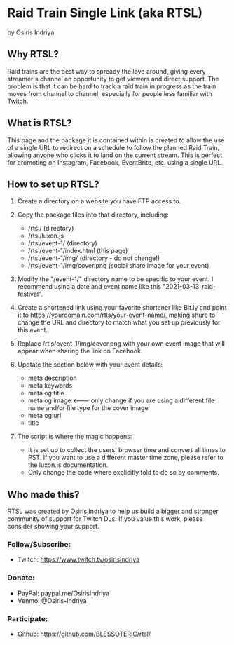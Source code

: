 # Raid Train Single Link (aka RTSL)
by Osiris Indriya

## Why RTSL?
Raid trains are the best way to spready the love around, giving every streamer's channel an opportunity to get viewers and direct support. The problem is that it can be hard to track a raid train in progress as the train moves from channel to channel, especially for people less familiar with Twitch.



## What is RTSL?
This page and the package it is contained within is created to allow the use of a single URL to redirect on a schedule to follow the planned Raid Train, allowing anyone who clicks it to land on the current stream. This is perfect for promoting on Instagram, Facebook, EventBrite, etc. using a single URL.


## How to set up RTSL?

1. Create a directory on a website you have FTP access to.

2. Copy the package files into that directory, including:
	- /rtsl/ (directory)
	- /rtsl/luxon.js
	- /rtsl/event-1/ (directory)
	- /rtsl/event-1/index.html (this page)
	- /rtsl/event-1/img/ (directory - do not change!)
	- /rtsl/event-1/img/cover.png (social share image for your event)

3. Modify the "/event-1/" directory name to be specific to your event. I recommend using a date and event name like this "2021-03-13-raid-festival".

4. Create a shortened link using your favorite shortener like Bit.ly and point it to https://yourdomain.com/rtls/your-event-name/, making shure to change the URL and directory to match what you set up previously for this event.

5. Replace /rtls/event-1/img/cover.png with your own event image that will appear when sharing the link on Facebook.

6. Updtate the <head> section below with your event details:
	- meta description
	- meta keywords
	- meta og:title
	- meta og:image <--- only change if you are using a different file name and/or file type for the cover image
	- meta og:url
	- title

7. The script is where the magic happens: 
	- It is set up to collect the users' browser time and convert all times to PST. If you want to use a different master time zone, please refer to the luxon.js documentation.
	- Only change the code where explicitly told to do so by comments.


## Who made this?
RTSL was created by Osiris Indriya to help us build a bigger and stronger community of support for Twitch DJs. If you value this work, please consider showing your support.

### Follow/Subscribe: 
- Twitch: https://www.twitch.tv/osirisindriya

### Donate:
- PayPal: paypal.me/OsirisIndriya
- Venmo: @Osiris-Indriya

### Participate:
- Github: https://github.com/BLESSOTERIC/rtsl/

